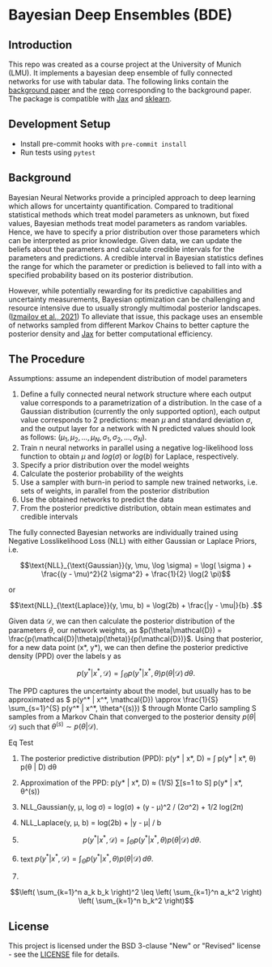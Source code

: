 # Bayesian Deep Ensembles (BDE)

## Introduction

This repo was created as a course project at the University of Munich
(LMU). It implements a bayesian deep ensemble of fully connected 
networks for use with tabular data.
The following links contain the [background paper](https://arxiv.org/abs/2402.01484 )
and the [repo](https://github.com/EmanuelSommer/bnn_connecting_the_dots) corresponding to the background paper. 
The package is compatible with [Jax](https://jax.readthedocs.io/en/latest/quickstart.html) and [sklearn](https://scikit-learn.org/stable/index.html).


## Development Setup

- Install pre-commit hooks with `pre-commit install`
- Run tests using `pytest`

## Background
Bayesian Neural Networks provide a principled approach to deep learning 
which allows for uncertainty quantification. Compared to traditional
statistical methods which treat model parameters as unknown, but fixed
values, Bayesian methods treat model parameters as random
variables. Hence, we have to specify a prior distribution over those
parameters which can be interpreted as prior knowledge. Given data,
we can update the beliefs about the parameters and calculate credible
intervals for the parameters and predictions. A credible interval in 
Bayesian statistics defines the range for which the parameter or prediction is 
believed to fall into with a specified probability based on its posterior distribution. 

However, while potentially rewarding for its predictive capabilities and uncertainty
measurements, Bayesian optimization can be challenging and resource intensive due to 
usually strongly multimodal posterior landscapes.
([Izmailov et al., 2021](https://proceedings.mlr.press/v139/izmailov21a.html))
To alleviate that issue, this package uses an ensemble of networks sampled from different Markov
Chains to better capture the posterior density and [Jax](https://jax.readthedocs.io/en/latest/quickstart.html) for better computational efficiency.

## The Procedure
Assumptions: assume an independent distribution of model parameters
1. Define a fully connected neural network structure where each output value corresponds to a parametrization of a distribution. 
   In the case of a Gaussian distribution (currently the only supported option), each output value corresponds to 2 predictions: mean $\mu$ and standard deviation $\sigma$, and the output layer for a network with N predicted values should look as follows: $(\mu_1, \mu_2, ..., \mu_N, \sigma_1, \sigma_2, ..., \sigma_N)$.
2. Train n neural networks in parallel using a
negative log-likelihood loss function to obtain $\mu$
and $log(\sigma)$ or $log(b)$ for Laplace, respectively. 
3. Specify a prior distribution over the model weights
4. Calculate the posterior probability of the weights
5. Use a sampler with burn-in period to sample new trained networks, 
i.e. sets of weights, in parallel from the posterior distribution
6. Use the obtained networks to predict the data
7. From the posterior predictive distribution, obtain mean estimates
and credible intervals 

The fully connected Bayesian networks are individually trained using 
Negative Losslikelihood Loss (NLL) with either Gaussian or Laplace Priors, i.e.
```math
\text{NLL}_{\text{Gaussian}}(y, \mu, \log \sigma) = \log( \sigma ) + \frac{(y - \mu)^2}{2 \sigma^2} + \frac{1}{2} \log(2 \pi)
```
or
```math
\text{NLL}_{\text{Laplace}}(y, \mu, b) = \log(2b) + \frac{|y - \mu|}{b}
.
```

Given data $\mathcal{D}$, we can then calculate the posterior distribution of the 
parameters $\theta$, our network weights, as 
$p(\theta|\mathcal{D}) = \frac{p(\mathcal{D}|\theta)p(\theta)}{p(\mathcal{D})}$.
Using that posterior, for a new data point (x*, y*), we can then define the posterior 
predictive density (PPD) over the labels y as 
```math
p(y^* | x^*, \mathcal{D}) = \int_{\Theta} p(y^* | x^*, \theta) p(\theta | \mathcal{D}) \, d\theta.
```
The PPD captures the uncertainty about the model, but usually has to be approximated as
$`
p(y^* | x^*, \mathcal{D}) \approx \frac{1}{S} \sum_{s=1}^{S} p(y^* | x^*, \theta^{(s)})
`$
through Monte Carlo sampling S samples from a Markov Chain that converged 
to the posterior density $p(\theta|\mathcal{D})$ such that
$\theta^{(s)} \sim p(\theta | \mathcal{D})$. 

Eq Test
1. The posterior predictive distribution (PPD):
   p(y* | x*, D) = ∫ p(y* | x*, θ) p(θ | D) dθ

2. Approximation of the PPD:
   p(y* | x*, D) ≈ (1/S) ∑[s=1 to S] p(y* | x*, θ^(s))

3. NLL_Gaussian(y, μ, log σ) = log(σ) + (y - μ)^2 / (2σ^2) + 1/2 log(2π)

4. NLL_Laplace(y, μ, b) = log(2b) + |y - μ| / b

5. $$p(y^* | x^*, \mathcal{D}) = \int_{\Theta} p(y^* | x^*, \theta) p(\theta | \mathcal{D}) \, d\theta.$$

6. text $`p(y^* | x^*, \mathcal{D}) = \int_{\Theta} p(y^* | x^*, \theta) p(\theta | \mathcal{D}) \, d\theta.`$

7.
```math
\left( \sum_{k=1}^n a_k b_k \right)^2 \leq \left( \sum_{k=1}^n a_k^2 \right) \left( \sum_{k=1}^n b_k^2 \right)
```

## License

This project is licensed under the BSD 3-clause "New" or "Revised" license - see the [LICENSE](LICENSE) file for details.

